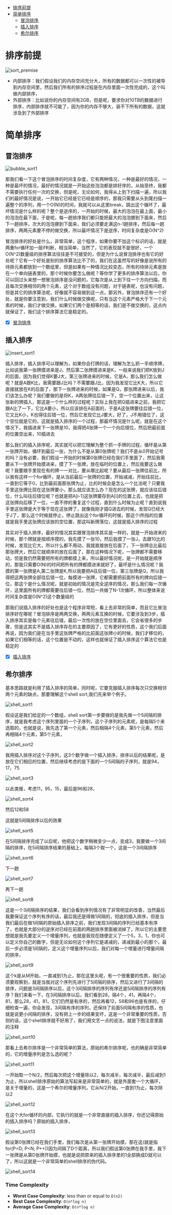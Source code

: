 * [排序前提](#排序前提)
* [简单排序](#简单排序)
	* [冒泡排序](#冒泡排序)
	* [插入排序](#插入排序)
	* [希尔排序](#希尔排序)

# 排序前提

![sort_premise](../img/sort_premise.jpg)

- 内部排序：我们假设我们的内存空间充分大，所有的数据都可以一次性的被导到内存空间里，然后我们所有的排序过程是在内存里面一次性完成的，这个叫做内部排序，
- 外部排序：比如说你的内存空间有2GB，但是呢，要求你对10TB的数据进行排序，内部排序就不可能了，因为你的内存不够大，装不下所有的数据，这就涉及到了外部排序

# 简单排序

## 冒泡排序

![bubble_sort1](../img/bubble_sort1.jpg)

那我们看一下这个冒泡排序的时间复杂度，它有两种情况，一种是最好的情况，一种是最坏的情况，最好的情况就是一开始这些泡泡都是排好序的，从始至终，我都不需要执行任何一次的交换，但是呢，无论如何，我得从上到下扫描一遍，所以我们的最好情况是说，一开始它已经是它已经是顺序的，那我只需要从头到尾扫描一遍整个的序列，用一个O(N)的时间，我就可以从这里break，跳出这个循环了，最坏情况是什么样的呢？整个是逆序的，一开始的时候，最大的泡泡在最上面，最小的泡泡在最下面，于是呢，每一趟排序我们都只能把最大的泡泡挪到下面来，然后下一趟排序，次大的泡泡挪到下面来，我们必须要走满这n-1趟排序，然后每一趟排序，两两元素要不停的做交换，所以最坏情况下是逆序，时间复杂度是O(N^2)

冒泡排序的好处是什么，非常简单，这个程序，如果你要不加这个标识的话，就是两重for循环加一层if判断，相当简单，当然了，它的表现就不是很好，一个O(N^2)数量级的排序算法往往是不可接受的，但是为什么说冒泡排序也有它的好处呢？它有一个好处是别的排序算法比不了的，我们在这虽然写的好像是说所有的待排元素都放到一个数组里，但是如果有一种情况比较变态，所有的待排元素是放在一个单向链表里的，那个时候你要怎么做呢？等你学了更多的排序算法以后，你可以回过头来想一想冒泡排序是没问题的，它每次是从上到下往一个方向扫描，而且每次交换相邻的两个元素，这个对于数组没有问题，对于链表呢，也没有问题，但是其它的排序算法呢，好像就不容易做到这一点，那另外，冒泡排序还有一个好处，就是你要注意到，我们什么时候做交换呢，只有当这个元素严格大于下一个元素的时候，我们才做交换，如果它们两个是相等的话，我们是不做交换的，这点内就保证了，我们这个排序算法它是稳定的。

- [x] [冒泡排序](./BubbleSort.cc)

## 插入排序

![insert_sort1](../img/insert_sort1.jpg)

插入排序，插入排序可以理解为，如果你会打牌的话，理解为怎么抓一手顺序牌，比如说我第一张牌摸进来是J，然后第二张牌摸进来是K，一般来说我们把K放到J的后面，因为我们觉得K要J大，第三张牌进来的时候，它是A，那么我们怎么做呢？就是A跟K比，我需要跟J比吗？不需要跟J比，因为我发现它比K大，所以它直接就放在K的后面了，那下一张牌进来的时候，如果是Q，那张牌进来以后，我们该怎么办呢？我们要做的是将K，A两张牌往后错一下，空一个位置出来，让这张新的牌插入，那这是一个什么样的过程呢？实际上我在把Q插进来之前，我把它跟A比了一下，它比A要小，所以应该排在A前面的，于是A这张牌要往后错一位，它又比K小，K也得往后错一位，然后它发现它比J要大，好了，J不用错位了，这个空位就是它的，这就是插入排序的一个过程，那最坏情况是什么呢，就是在这个情况下，我插进来下一张牌是10，我得把4张牌一个一个向后错位，然后把最前面的位置空出来，10插进去

那么我们的插入排序呢，其实就可以把它理解为整个抓一手牌的过程，循环是从第一张牌开始，循环到最后一张，为什么不是从第0张牌呢？我们不是从0开始记号的吗？没有必要，我们假设一开始的时候第0张牌已经在我们手里面了，然后我需要从下一张牌开始摸进来，摸了下一张牌，放在临时的位置上，然后我要这么做呢？我要跟手里现在有的牌一一对比，要从哪比起呢？要从最后一张牌往前比，所以我有这样一个for循环，是从当前最后一张牌的位置，开始减减，开始往前比，一直到它等于0，比到最前面那张牌为止，比的时候会是怎么一个比法呢？只要我手里这张牌比现在这张牌要小，那么就应该怎么办？现在的这张牌，就应该往后错位，什么叫往后错位呢？也就是把A[i-1]这张牌要存到A[i]的位置上去，也就是把这张牌向后移了一位，一直不停的重复这个过程，直到什么时候为止呢？直到说我手里这张牌是大于等于现在这张牌了，就像我刚才插Q进去的时候，发现Q已经大于J了，那么这个时候就停止，停止跳出这个for循环的时候，那这个i所指的位置就是我手里这张牌应该放的空位置，那这叫新牌落位，这就是插入排序的过程

其实对于插入排序，最好的情况其实跟冒泡排序其实是一样的，就是一开始进来的时候，那个牌就是按顺序摸的，我先摸了一张10，然后我摸了一张J，去跟10比的时候，发现比它大，所以什么都不用动，我就直接放在后面了，下一张牌总比最后那张牌大，然后它就顺序的放在后面了，那在这种情况下呢，一张牌都不需要移动，但是我仍然需要把所有的牌都摸上来，所以最好情况呢，是一开始就是顺序的，那我只需要O(N)的时间把所有的牌都摸进来就好了，最坏是什么情况呢？我摸的第一张牌是A,第二张牌是K,所以我要把A往后错一位，第三张牌是Q，所以我得把这两张牌全部往后错一位，每摸进一张牌，它都需要把前面所有的牌向后错一位，那这个是什么情况呢，就是初始的情况是完全逆序的情况，那么我们每一次循环，这里面所有的牌都需要往后错一位，然后一共做了N-1次循环，所以整体来说时间复杂度是O(N^2)这个数量级的

那我们说插入排序的好处也是这个程序非常短，看上去非常的简单，而且它比冒泡排序好在哪呢？冒泡排序是两两交换，两两元素互换的时候，它要涉及到3步，插入排序其实是每个元素往后错，最后一次性的放在空位里面去，它会省很多的步骤，但是这其实不是插入排序存在的主要原因了，它有更好的性质，这个我们后面再说，因为我们是在当手里这张牌严格的比前面这张牌小的时候，我们才移位的，如果它们相等的话，这个位置是不动的，这样也就保证了插入排序这个算法它也是稳定的

- [x] [插入排序](./InsertSort.cc)

## 希尔排序

基本思路就是利用了插入排序的简单，同时呢，它要克服插入排序每次只交换相邻两个元素的缺点，那要理解这个shell sort,我们先来举个例子。

![shell_sort1](../img/shell_sort1.jpg)

假设这是我们给定的一个数组，shell sort第一步要做的是我先做一个5间隔的排序，就是我考虑这个序列里面的一个子序列，这个子序列的元素呢，是每隔5个来选取的，也就是说，我先选了第一个元素，然后相隔4个元素，第5个元素，然后再相隔4个元素，第5个元素，

![shell_sort2](../img/shell_sort2.jpg)

我用插入排序对这个子序列，这3个数字做一个插入排序，排序以后的结果呢，是放在它们相应的位置，然后继续考虑的是下面的一个5间隔的子序列，就是94，17，75

![shell_sort3](../img/shell_sort3.jpg)

以此类推，考虑11，95，15，最后是96和28，

![shell_sort4](../img/shell_sort4.jpg)

然后12和58

这就是5间隔排序以后的效果

![shell_sort5](../img/shell_sort5.jpg)

在5间隔排序完成了以后呢，他把这个数字稍微变少一点，变成3，我要做一个3间隔的排序，在5间隔排序结果的基础上，每隔3个取一个，这是一个3间隔排序

![shell_sort6](../img/shell_sort6.jpg)

下一趟

![shell_sort7](../img/shell_sort7.jpg)

再下一趟

![shell_sort8](../img/shell_sort8.jpg)

这是一个3间隔排序的结果，我们会看到序列情况有了非常明显的改善，当然最后我要保证这个序列有序的话，最后我还是得做1间隔的，彻底的插入排序，但是当我们最后在做1间隔的原始插入排序之前，我们发现3间隔的序列已经基本有序了，也就是大部分的逆序对已经在前面的两趟排序里面被消掉了，所以它的主要思想就是我先要定义一个增量序列，也就是我现在随便定义了一个5，3，1，你也可以定义你自己的数字，但是无论如何这个序列它是递减的，递减到最小的那个，最后一步必须是1间隔的，定义这个增量序列以后，我们对每一个增量进行增量间隔的排序，

![shell_sort9](../img/shell_sort9.jpg)

这个k是从M开始，一直减到1为止，那在这里头呢，有一个很重要的性质，我们必须要观察到，就是当我对这个序列先进行了5间隔的排序，然后又进行了3间隔的排序，问题是3间隔排序以后，这个3间隔排序的序列有序还是5间隔排序的序列有序？我们来看一下，在3间隔排序以后，我们看到28，隔4个，41，再隔4个，81，那么28，41，81，它们仍然是有序的，然后再看12，58和96也是有序的，仔细检查一遍，你会发现，3间隔有序的序列，还保持了前面5间隔有序的性质，也就是说更小间隔的排序，没有把上一步的结果变坏，这是一个非常重要的性质，否则的话，这个shell排序就不好用了，我们用文艺一点的说法，就是下图注意里面的注释

![shell_sort10](../img/shell_sort10.jpg)

那看上去希尔排序是一个非常简单的算法，原始的希尔排序呢，也的确是非常简单的，它的增量序列是怎么选的呢？

![shell_sort11](../img/shell_sort11.jpg)

一开始取一个N/2，然后每次把这个增量除以2，每次减半，每次减半，最后减到1为止，所以shell排序原始的算法写起来是非常简单的，就是外面套一个大循环，是关于增量的，这是一个希尔的增量序列，它从N/2开始，一直到1为止，每次除以2

![shell_sort12](../img/shell_sort12.jpg)

在这个大for循环的内部，它执行的就是一个非常直接的插入排序，你还记得原始的插入排序吗？原始的插入排序，

![shell_sort13](../img/shell_sort13.jpg)

假设第0张牌已经在我们手里，我们每次是从第一张牌开始摸，那在这(就是指for(P=D; P<N; P++))因为间隔了D个距离，所以我们假设第0张牌在我手里，我下一张牌是从第D张牌开始摸，也就是说把原来的插入排序里的1全部换成D就可以了，所以这就是一个非常简单的shell排序的伪代码。

![shell_sort14](../img/shell_sort14.jpg)

### Time Complexity

- **Worst Case Complexity**: less than or equal to `O(n2)`
- **Best Case Complexity**: `O(n*log n)`
- **Average Case Complexity**: `O(n*log n)`